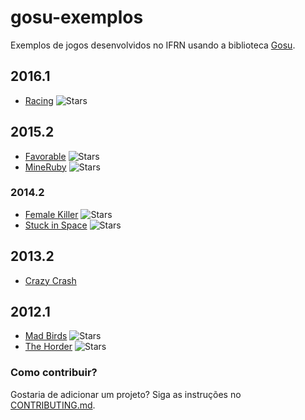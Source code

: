 # gosu-exemplos

Exemplos de jogos desenvolvidos no IFRN usando a biblioteca [Gosu](https://github.com/gosu/gosu).

## 2016.1

- [Racing](https://github.com/felipemfp/racing) ![Stars](https://img.shields.io/github/stars/felipemfp/racing.png?style=social&label=★ "Racing")

## 2015.2

- [Favorable](https://github.com/Evandson/favorable-gosu) ![Stars](https://img.shields.io/github/stars/Evandson/favorable-gosu.png?style=social&label=★ "Favorable")
- [MineRuby](https://github.com/ric-luiz/mineRuby) ![Stars](https://img.shields.io/github/stars/ric-luiz/mineRuby.png?style=social&label=★ "MineRuby")

### 2014.2

- [Female Killer](https://github.com/leisiamedeiros/FemaleKillerRUBY) ![Stars](https://img.shields.io/github/stars/leisiamedeiros/FemaleKillerRUBY.png?style=social&label=★ "Female Killer")
- [Stuck in Space](https://github.com/hayssac/StuckInSpace) ![Stars](https://img.shields.io/github/stars/hayssac/StuckInSpace.png?style=social&label=★ "Stuck in Space")


## 2013.2

- [Crazy Crash](20132/crazycrash)

## 2012.1

- [Mad Birds](https://github.com/jamillosantos/tfprog2012.1) ![Stars](https://img.shields.io/github/stars/jamillosantos/tfprog2012.1.png?style=social&label=★ "Mad Birds")
- [The Horder](https://github.com/JoabMendes/theHorder) ![Stars](https://img.shields.io/github/stars/JoabMendes/theHorder.png?style=social&label=★ "Mad Birds")

### Como contribuir?

Gostaria de adicionar um projeto? Siga as instruções no [CONTRIBUTING.md](CONTRIBUTING.md).
